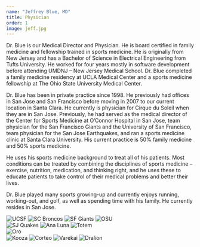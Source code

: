 ```yaml
---
name: "Jeffrey Blue, MD"
title: Physician
order: 1
image: jeff.jpg
---
```

Dr. Blue is our Medical Director and Physician. He is board certified in family medicine and fellowship trained in sports medicine. He is originally from New Jersey and has a Bachelor of Science in Electrical Engineering from Tufts University. He worked for four years mostly in software development before attending UMDNJ – New Jersey Medical School. Dr. Blue completed a family medicine residency at UCLA Medical Center and a sports medicine fellowship at The Ohio State University Medical Center.

Dr. Blue has been in private practice since 1998. He previously had offices in San Jose and San Francisco before moving in 2007 to our current location in Santa Clara. He currently is physician for Cirque du Soleil when they are in San Jose. Previously, he had served as the medical director of the Center for Sports Medicine at O’Connor Hospital in San Jose, team physician for the San Francisco Giants and the University of San Francisco, team physician for the San Jose Earthquakes, and ran a sports medicine clinic at Santa Clara University. His current practice is 50% family medicine and 50% sports medicine.

He uses his sports medicine background to treat all of his patients. Most conditions can be treated by combining the disciplines of sports medicine – exercise, nutrition, medication, and thinking right, and he uses these to educate patients to take control of their medical problems and better their lives.

Dr. Blue played many sports growing-up and currently enjoys running, working-out, and golf, as well as spending time with his family. He currently resides in San Jose.

<section id="photos">
  <img src="2916784.jpg" alt="UCSF">
  <img src="6012592.jpg" alt="SC Broncos">
  <img src="6265523_orig.jpg" alt="SF Giants">
  <img src="3206498_orig.jpg" alt="OSU"><br>
  <img src="9622404.png" alt="SJ Quakes">
  <img src="7764126_orig.jpg" alt="Ana Luna">
  <img src="5965763_orig.jpg" alt="Totem"></br>
  <img src="9956769_orig.jpg" alt="Oro"><br>
  <img src="4157908.jpg" alt="Kooza">
  <img src="6969183_orig.jpg" alt="Corteo">
  <img src="8010037.jpg" alt="Varekai">
  <img src="4512040.jpg" alt="Dralion"></br>
</section>
